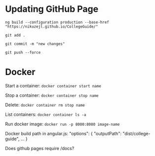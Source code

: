 # Updating GitHub Page
`ng build --configuration production --base-href "https://nikuzejl.github.io/CollegeGuide/"`

`git add .`

`git commit -m "new changes"`

`git push --force`

# Docker
Start a container: `docker container start name`

Stop a container: `docker container stop name`

Delete: `docker container rm stop name`

List containers: `docker container ls -a`

Run docker image: `docker run -p 8000:8080 image-name`

Docker build path in angular.js:
          "options": {
            "outputPath": "dist/college-guide",
             ...
            }

Does github pages require /docs?


